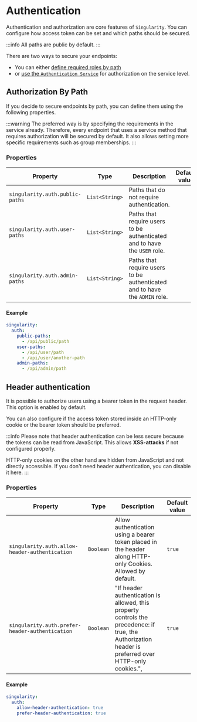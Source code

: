 # Authentication

Authentication and authorization are core features of `Singularity`. You can configure how access token can be set and which paths should be secured.

:::info
All paths are public by default.
:::

There are two ways to secure your endpoints:
* You can either [define required roles by path](/docs/configuration/authorization-by-path)
* or [use the `Authentication Service`](/docs/usage/authentication#authorization) for authorization on the service level.

## Authorization By Path

If you decide to secure endpoints by path, you can define them using the following properties.

:::warning
The preferred way is by specifying the requirements in the service already.
Therefore, every endpoint that uses a service method that requires authorization will be secured by default.
It also allows setting more specific requirements such as group memberships.
:::

### Properties

| Property                        | Type           | Description                                                                | Default value |
|---------------------------------|----------------|----------------------------------------------------------------------------|---------------|
| `singularity.auth.public-paths` | `List<String>` | Paths that do not require authentication.                                  |               |
| `singularity.auth.user-paths`   | `List<String>` | Paths that require users to be authenticated and to have the `USER` role.  |               |
| `singularity.auth.admin-paths`  | `List<String>` | Paths that require users to be authenticated and to have the `ADMIN` role. |               |

#### Example

```yaml
singularity:
  auth:
    public-paths:
      - /api/public/path
    user-paths:
      - /api/user/path
      - /api/user/another-path
    admin-paths:
      - /api/admin/path
```

## Header authentication

It is possible to authorize users using a bearer token in the request header. 
This option is enabled by default.

You can also configure if the access token stored inside an HTTP-only cookie or the bearer token should be preferred.

:::info
Please note that header authentication can be less secure because the tokens can be read from JavaScript.
This allows **XSS-attacks** if not configured properly.

HTTP-only cookies on the other hand are hidden from JavaScript and not directly accessible.
If you don't need header authentication, you can disable it here.
:::

### Properties

| Property                                        | Type      | Description                                                                                                                                           | Default value |
|-------------------------------------------------|-----------|-------------------------------------------------------------------------------------------------------------------------------------------------------|---------------|
| `singularity.auth.allow-header-authentication`  | `Boolean` | Allow authentication using a bearer token placed in the header along HTTP-only Cookies. Allowed by default.                                           | `true`        |
| `singularity.auth.prefer-header-authentication` | `Boolean` | "If header authentication is allowed, this property controls the precedence: if true, the Authorization header is preferred over HTTP-only cookies.", | `true`        |


#### Example

```yaml
singularity:
  auth:
    allow-header-authentication: true
    prefer-header-authentication: true
```
